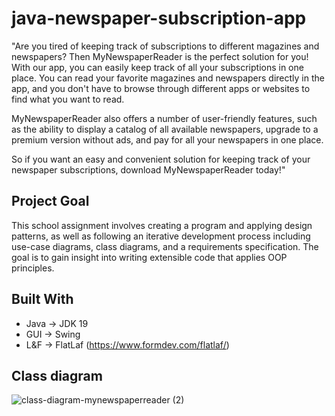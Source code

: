 # java-newspaper-subscription-app

"Are you tired of keeping track of subscriptions to different magazines and newspapers? Then MyNewspaperReader is the perfect solution for you! With our app, you can easily keep track of all your subscriptions in one place. You can read your favorite magazines and newspapers directly in the app, and you don't have to browse through different apps or websites to find what you want to read.

MyNewspaperReader also offers a number of user-friendly features, such as the ability to display a catalog of all available newspapers, upgrade to a premium version without ads, and pay for all your newspapers in one place.

So if you want an easy and convenient solution for keeping track of your newspaper subscriptions, download MyNewspaperReader today!"

## Project Goal

This school assignment involves creating a program and applying design patterns, as well as following an iterative development process including use-case diagrams, class diagrams, and a requirements specification. The goal is to gain insight into writing extensible code that applies OOP principles.

## Built With

- Java -> JDK 19
- GUI -> Swing
- L&F -> FlatLaf (https://www.formdev.com/flatlaf/)

## Class diagram

![class-diagram-mynewspaperreader (2)](https://user-images.githubusercontent.com/87245022/209307475-c44e348d-5c38-4e68-8a88-f63fd3bab08b.png)
